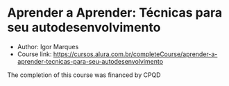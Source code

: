 # Aprender a Aprender: Técnicas para seu autodesenvolvimento

* Author: Igor Marques
* Course link: https://cursos.alura.com.br/completeCourse/aprender-a-aprender-tecnicas-para-seu-autodesenvolvimento

The completion of this course was financed by CPQD
